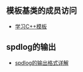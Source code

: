 ## 模板基类的成员访问
  * [学习C++模板](https://blog.csdn.net/Windgs_YF/article/details/80927091)

## spdlog的输出
  * [spdlog的输出格式详解](https://www.bilibili.com/read/cv15130912)
